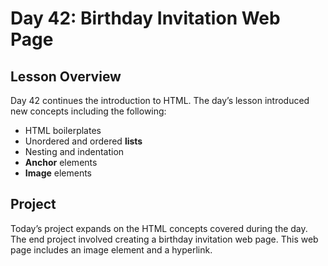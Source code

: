 # Day 42: Birthday Invitation Web Page
## Lesson Overview
Day 42 continues the introduction to HTML. The day’s lesson introduced new concepts including the following:
-	HTML boilerplates
-	Unordered and ordered **lists**
-	Nesting and indentation
-	**Anchor** elements
-	**Image** elements
## Project
Today’s project expands on the HTML concepts covered during the day. The end project involved creating a birthday invitation web page. This web page includes an image element and a hyperlink.
